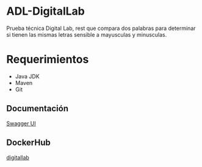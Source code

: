 # ADL-DigitalLab
Prueba técnica Digital Lab, rest que compara dos palabras para determinar si tienen las mismas letras sensible a mayusculas y minusculas.

# Requerimientos

* Java JDK
* Maven
* Git

## Documentación 

[Swagger UI](http://localhost:8080/swagger-ui.html#/)

## DockerHub

[digitallab](https://hub.docker.com/r/jsebastianc/adl-digitallab)

